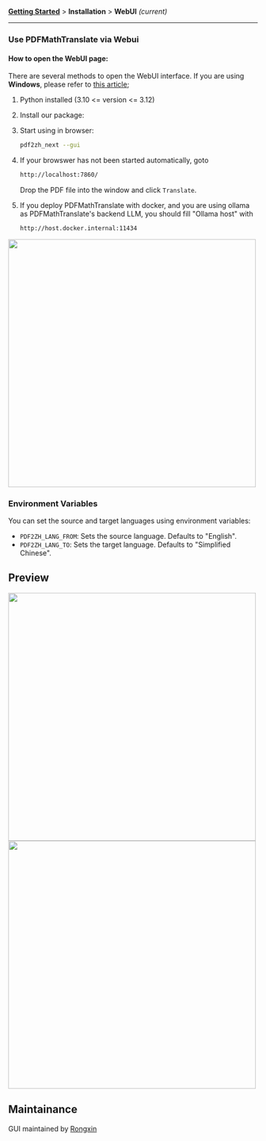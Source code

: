 [**Getting Started**](./getting-started.md) > **Installation** > **WebUI** _(current)_

---

### Use PDFMathTranslate via Webui

#### How to open the WebUI page:

There are several methods to open the WebUI interface. If you are using **Windows**, please refer to [this article](./INSTALLATION_winexe.md);

1. Python installed (3.10 <= version <= 3.12)

2. Install our package:

3. Start using in browser:

    ```bash
    pdf2zh_next --gui
    ```

4. If your browswer has not been started automatically, goto

    ```bash
    http://localhost:7860/
    ```

    Drop the PDF file into the window and click `Translate`.

5. If you deploy PDFMathTranslate with docker, and you are using ollama as PDFMathTranslate's backend LLM, you should fill "Ollama host" with

   ```bash
   http://host.docker.internal:11434
   ```

<!-- <img src="./images/gui.gif" width="500"/> -->
<img src='./../../images/gui.gif' width="500"/>

### Environment Variables

You can set the source and target languages using environment variables:

- `PDF2ZH_LANG_FROM`: Sets the source language. Defaults to "English".
- `PDF2ZH_LANG_TO`: Sets the target language. Defaults to "Simplified Chinese".

## Preview

<img src="./../../images/before.png" width="500"/>
<img src="./../../images/after.png" width="500"/>

## Maintainance

GUI maintained by [Rongxin](https://github.com/reycn)
